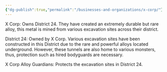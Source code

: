 ```yaml
---
{"dg-publish":true,"permalink":"/businesses-and-organizations/x-corp/"}
---
```


X Corp: Owns District 24. They have created an extremely durable but rare alloy, this metal is mined from various excavation sites across their district.

District 24: Owned by X Corp. Various excavation sites have been constructed in this District due to the rare and powerful alloys located underground. However, these tunnels are also home to various monsters, thus, protection such as hired bodyguards are necessary.

X Corp Alloy Guardians: Protects the excavation sites in District 24.
